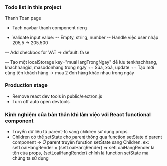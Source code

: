 ### Todo list in this project

Thanh Toan page

- Tach navbar thanh component rieng

- Validate input value:
  -- Empty, string, number
  -- Handle việc user nhập 205,5 -> 205.500

-- Add checkbox for VAT -> default: false

-- Tạo một localStorage key="muaHangTrongNgay" để lưu tenkhachhang, khachhangid, masodonhang trong ngày
++ Sửa, xoá, update
++ Tạo mới cùng tên khách hàng -> mua 2 đơn hàng khác nhau trong ngày

### Production stage

- Remove react dev tools in public/electron.js
- Turn off auto open devtools

### Kinh nghiệm của bản thân khi làm việc với React functional component

- Truyền dữ liệu từ parent-fc sang children sử dụng props
- Children có thể setState cho parent thông qua function setState ở parent component
  => Ở parent truyền function setState sang Children. ex: setLoaiHangRender = {setLoaiHangRender}
  => setLoaiHangRender là tên của props, {setLoaiHangRender} chính là function setState mà chúng ta sử dụng
